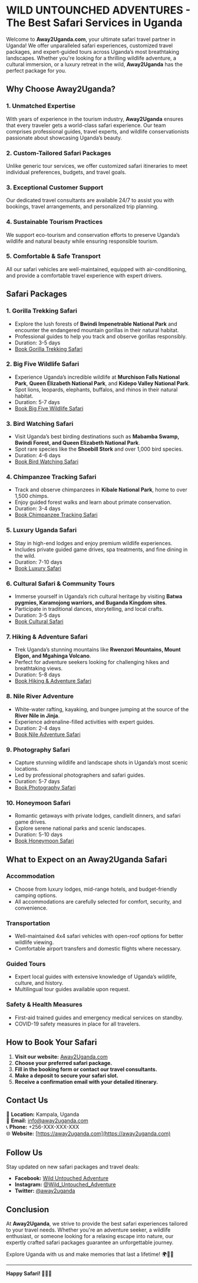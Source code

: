 # WILD UNTOUNCHED ADVENTURES - The Best Safari Services in Uganda

Welcome to **Away2Uganda.com**, your ultimate safari travel partner in Uganda! We offer unparalleled safari experiences, customized travel packages, and expert-guided tours across Uganda’s most breathtaking landscapes. Whether you're looking for a thrilling wildlife adventure, a cultural immersion, or a luxury retreat in the wild, **Away2Uganda** has the perfect package for you.

## Why Choose Away2Uganda?

### 1. Unmatched Expertise
With years of experience in the tourism industry, **Away2Uganda** ensures that every traveler gets a world-class safari experience. Our team comprises professional guides, travel experts, and wildlife conservationists passionate about showcasing Uganda’s beauty.

### 2. Custom-Tailored Safari Packages
Unlike generic tour services, we offer customized safari itineraries to meet individual preferences, budgets, and travel goals.

### 3. Exceptional Customer Support
Our dedicated travel consultants are available 24/7 to assist you with bookings, travel arrangements, and personalized trip planning.

### 4. Sustainable Tourism Practices
We support eco-tourism and conservation efforts to preserve Uganda’s wildlife and natural beauty while ensuring responsible tourism.

### 5. Comfortable & Safe Transport
All our safari vehicles are well-maintained, equipped with air-conditioning, and provide a comfortable travel experience with expert drivers.

## **Safari Packages**

### 1. **Gorilla Trekking Safari**
- Explore the lush forests of **Bwindi Impenetrable National Park** and encounter the endangered mountain gorillas in their natural habitat.
- Professional guides to help you track and observe gorillas responsibly.
- Duration: 3-5 days
- [Book Gorilla Trekking Safari](https://away2uganda.com/gorilla-trekking-safari)

### 2. **Big Five Wildlife Safari**
- Experience Uganda’s incredible wildlife at **Murchison Falls National Park**, **Queen Elizabeth National Park**, and **Kidepo Valley National Park**.
- Spot lions, leopards, elephants, buffalos, and rhinos in their natural habitat.
- Duration: 5-7 days
- [Book Big Five Wildlife Safari](https://away2uganda.com/safari/6-days-low-land-and-mountain-gorilla-trekking-congo/)

### 3. **Bird Watching Safari**
- Visit Uganda’s best birding destinations such as **Mabamba Swamp, Bwindi Forest, and Queen Elizabeth National Park**.
- Spot rare species like the **Shoebill Stork** and over 1,000 bird species.
- Duration: 4-6 days
- [Book Bird Watching Safari](https://away2uganda.com/bird-watching-safari)

### 4. **Chimpanzee Tracking Safari**
- Track and observe chimpanzees in **Kibale National Park**, home to over 1,500 chimps.
- Enjoy guided forest walks and learn about primate conservation.
- Duration: 3-4 days
- [Book Chimpanzee Tracking Safari](https://away2uganda.com/chimpanzee-tracking)

### 5. **Luxury Uganda Safari**
- Stay in high-end lodges and enjoy premium wildlife experiences.
- Includes private guided game drives, spa treatments, and fine dining in the wild.
- Duration: 7-10 days
- [Book Luxury Safari](https://away2uganda.com/luxury-safari)

### 6. **Cultural Safari & Community Tours**
- Immerse yourself in Uganda’s rich cultural heritage by visiting **Batwa pygmies, Karamojong warriors, and Buganda Kingdom sites**.
- Participate in traditional dances, storytelling, and local crafts.
- Duration: 3-5 days
- [Book Cultural Safari](https://away2uganda.com/cultural-safari)

### 7. **Hiking & Adventure Safari**
- Trek Uganda’s stunning mountains like **Rwenzori Mountains, Mount Elgon, and Mgahinga Volcano**.
- Perfect for adventure seekers looking for challenging hikes and breathtaking views.
- Duration: 5-8 days
- [Book Hiking & Adventure Safari](https://away2uganda.com/safaris/)

### 8. **Nile River Adventure**
- White-water rafting, kayaking, and bungee jumping at the source of the **River Nile in Jinja**.
- Experience adrenaline-filled activities with expert guides.
- Duration: 2-4 days
- [Book Nile Adventure Safari](https://away2uganda.com/safaris/)

### 9. **Photography Safari**
- Capture stunning wildlife and landscape shots in Uganda’s most scenic locations.
- Led by professional photographers and safari guides.
- Duration: 5-7 days
- [Book Photography Safari](https://away2uganda.com/safaris/)

### 10. **Honeymoon Safari**
- Romantic getaways with private lodges, candlelit dinners, and safari game drives.
- Explore serene national parks and scenic landscapes.
- Duration: 5-10 days
- [Book Honeymoon Safari](https://away2uganda.com/contact)

## **What to Expect on an Away2Uganda Safari**

### **Accommodation**
- Choose from luxury lodges, mid-range hotels, and budget-friendly camping options.
- All accommodations are carefully selected for comfort, security, and convenience.

### **Transportation**
- Well-maintained 4x4 safari vehicles with open-roof options for better wildlife viewing.
- Comfortable airport transfers and domestic flights where necessary.

### **Guided Tours**
- Expert local guides with extensive knowledge of Uganda’s wildlife, culture, and history.
- Multilingual tour guides available upon request.

### **Safety & Health Measures**
- First-aid trained guides and emergency medical services on standby.
- COVID-19 safety measures in place for all travelers.

## **How to Book Your Safari**

1. **Visit our website:** [Away2Uganda.com](https://away2uganda.com)
2. **Choose your preferred safari package.**
3. **Fill in the booking form or contact our travel consultants.**
4. **Make a deposit to secure your safari slot.**
5. **Receive a confirmation email with your detailed itinerary.**

## **Contact Us**

📍 **Location:** Kampala, Uganda  
📧 **Email:** info@away2uganda.com  
📞 **Phone:** +256-XXX-XXX-XXX  
🌐 **Website:** [https://away2uganda.com](https://away2uganda.com)  

## **Follow Us**
Stay updated on new safari packages and travel deals:
- **Facebook:** [Wild Untouched Adventure](https://www.facebook.com/GorillaUG)
- **Instagram:** [@Wild_Untouched_Adventure](https://instagram.com/wild_untouched_adventure)
- **Twitter:** [@away2uganda](https://x.com/wilduntouchedUg)

## **Conclusion**

At **Away2Uganda**, we strive to provide the best safari experiences tailored to your travel needs. Whether you're an adventure seeker, a wildlife enthusiast, or someone looking for a relaxing escape into nature, our expertly crafted safari packages guarantee an unforgettable journey.

Explore Uganda with us and make memories that last a lifetime! 🌍🦁🌿

---
**Happy Safari! 🦓🐘🦍**

